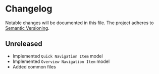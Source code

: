 Changelog
=========

Notable changes will be documented in this file. The project adheres to [Semantic Versioning].

Unreleased
----------

* Implemented `Quick Navigation Item` model
* Implemented `Overview Navigation Item` model
* Added common files

[Semantic Versioning]: http://semver.org "Semantic Versioning"